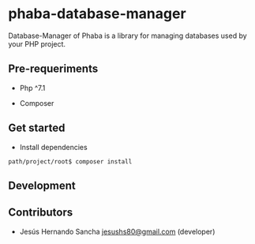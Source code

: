 # phaba-database-manager

Database-Manager of Phaba is a library for managing databases used by your PHP project.
 
## Pre-requeriments

- Php ^7.1

- Composer

## Get started

- Install dependencies

`path/project/root$ composer install`

## Development

## Contributors

- Jesús Hernando Sancha <jesushs80@gmail.com> (developer)